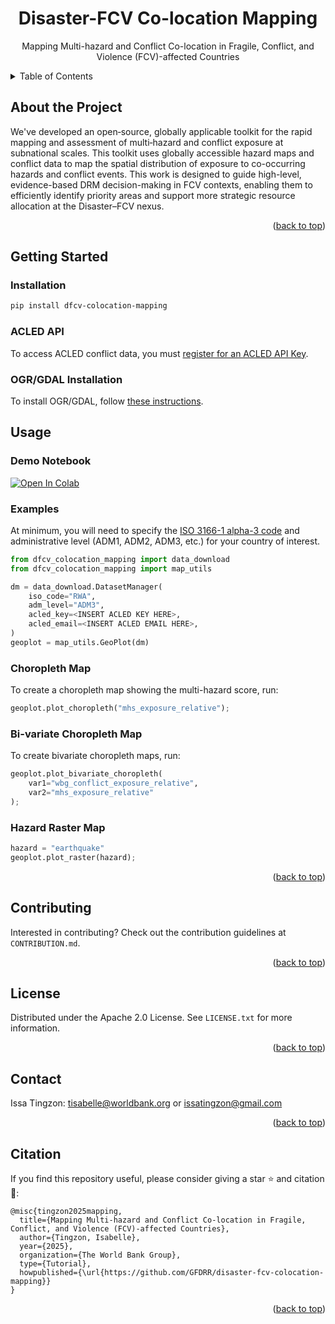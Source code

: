 <div align="center">

# Disaster-FCV Co-location Mapping
Mapping Multi-hazard and Conflict Co-location in Fragile, Conflict, and Violence (FCV)-affected Countries

</div>

<!-- TABLE OF CONTENTS -->
<details>
  <summary>Table of Contents</summary>
  <ol>
    <li><a href="#about-the-project">About the Project</a></li>
    <li><a href="#getting-started">Getting Started</a></li>
    <li><a href="#usage">Usage</a></li>
    <li><a href="#contributing">Contributing</a></li>
    <li><a href="#license">License</a></li>
    <li><a href="#contact">Contact</a></li>
    <li><a href="#citation">Citation</a></li>
  </ol>
</details>

<!-- ABOUT THE PROJECT -->
## About the Project
We've developed an open‑source, globally applicable toolkit for the rapid mapping and assessment of multi‑hazard and conflict exposure at subnational scales. This toolkit uses globally accessible hazard maps and conflict data to map the spatial distribution of exposure to co-occurring  hazards and conflict events. This work is designed to guide high-level, evidence-based DRM decision-making in FCV contexts, enabling them to efficiently identify priority areas and support more strategic resource allocation at the Disaster–FCV nexus. 

<p align="right">(<a href="#readme-top">back to top</a>)</p>

<!-- GETTING STARTED -->
## Getting Started

<!-- INSTALLATION -->
### Installation
```sh
pip install dfcv-colocation-mapping
```

### ACLED API
To access ACLED conflict data, you must [register for an ACLED API Key](https://acleddata.com/api-documentation/getting-started).

### OGR/GDAL Installation
To install OGR/GDAL, follow [these instructions](https://ljvmiranda921.github.io/notebook/2019/04/13/install-gdal/).


## Usage

### Demo Notebook
<a target="_blank" href="https://colab.research.google.com/github/GFDRR/disaster-fcv-colocation-mapping/blob/master/examples/demo2.ipynb">
  <img src="https://colab.research.google.com/assets/colab-badge.svg" alt="Open In Colab"/>
</a>


### Examples
At minimum, you will need to specify the [ISO 3166-1 alpha-3 code](https://en.wikipedia.org/wiki/ISO_3166-1_alpha-3) and administrative level (ADM1, ADM2, ADM3, etc.) for your country of interest. 

```py
from dfcv_colocation_mapping import data_download
from dfcv_colocation_mapping import map_utils

dm = data_download.DatasetManager(
    iso_code="RWA", 
    adm_level="ADM3",
    acled_key=<INSERT ACLED KEY HERE>,
    acled_email=<INSERT ACLED EMAIL HERE>,
)
geoplot = map_utils.GeoPlot(dm)
```

### Choropleth Map
To create a choropleth map showing the multi-hazard score, run:
```py
geoplot.plot_choropleth("mhs_exposure_relative");
```

### Bi-variate Choropleth Map
To create bivariate choropleth maps, run:
```py
geoplot.plot_bivariate_choropleth( 
    var1="wbg_conflict_exposure_relative",
    var2="mhs_exposure_relative"
);
```

### Hazard Raster Map
```py
hazard = "earthquake"
geoplot.plot_raster(hazard);
```


<p align="right">(<a href="#readme-top">back to top</a>)</p>

<!-- CONTRIBUTING -->
## Contributing

Interested in contributing? Check out the contribution guidelines at `CONTRIBUTION.md`.


<p align="right">(<a href="#readme-top">back to top</a>)</p>

<!-- LICENSE -->
## License

Distributed under the Apache 2.0 License. See `LICENSE.txt` for more information.

<p align="right">(<a href="#readme-top">back to top</a>)</p>

<!-- CONTACT -->
## Contact
Issa Tingzon: tisabelle@worldbank.org or issatingzon@gmail.com

<p align="right">(<a href="#readme-top">back to top</a>)</p>

<!-- CITATION -->
## Citation
If you find this repository useful, please consider giving a star ⭐ and citation 🦖:
```
@misc{tingzon2025mapping,
  title={Mapping Multi-hazard and Conflict Co-location in Fragile, Conflict, and Violence (FCV)-affected Countries},
  author={Tingzon, Isabelle},
  year={2025},
  organization={The World Bank Group},
  type={Tutorial},
  howpublished={\url{https://github.com/GFDRR/disaster-fcv-colocation-mapping}}
}
```

<p align="right">(<a href="#readme-top">back to top</a>)</p>

